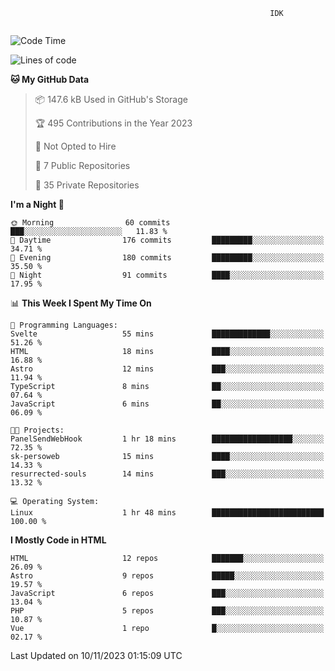 ```text
                                                          IDK
                                       
```

<!--START_SECTION:waka-->
![Code Time](http://img.shields.io/badge/Code%20Time-87%20hrs%2050%20mins-blue)

![Lines of code](https://img.shields.io/badge/From%20Hello%20World%20I%27ve%20Written-135.8%20thousand%20lines%20of%20code-blue)

**🐱 My GitHub Data** 

> 📦 147.6 kB Used in GitHub's Storage 
 > 
> 🏆 495 Contributions in the Year 2023
 > 
> 🚫 Not Opted to Hire
 > 
> 📜 7 Public Repositories 
 > 
> 🔑 35 Private Repositories 
 > 
**I'm a Night 🦉** 

```text
🌞 Morning                60 commits          ███░░░░░░░░░░░░░░░░░░░░░░   11.83 % 
🌆 Daytime                176 commits         █████████░░░░░░░░░░░░░░░░   34.71 % 
🌃 Evening                180 commits         █████████░░░░░░░░░░░░░░░░   35.50 % 
🌙 Night                  91 commits          ████░░░░░░░░░░░░░░░░░░░░░   17.95 % 
```


📊 **This Week I Spent My Time On** 

```text
💬 Programming Languages: 
Svelte                   55 mins             █████████████░░░░░░░░░░░░   51.26 % 
HTML                     18 mins             ████░░░░░░░░░░░░░░░░░░░░░   16.88 % 
Astro                    12 mins             ███░░░░░░░░░░░░░░░░░░░░░░   11.94 % 
TypeScript               8 mins              ██░░░░░░░░░░░░░░░░░░░░░░░   07.64 % 
JavaScript               6 mins              ██░░░░░░░░░░░░░░░░░░░░░░░   06.09 % 

🐱‍💻 Projects: 
PanelSendWebHook         1 hr 18 mins        ██████████████████░░░░░░░   72.35 % 
sk-persoweb              15 mins             ████░░░░░░░░░░░░░░░░░░░░░   14.33 % 
resurrected-souls        14 mins             ███░░░░░░░░░░░░░░░░░░░░░░   13.32 % 

💻 Operating System: 
Linux                    1 hr 48 mins        █████████████████████████   100.00 % 
```

**I Mostly Code in HTML** 

```text
HTML                     12 repos            ███████░░░░░░░░░░░░░░░░░░   26.09 % 
Astro                    9 repos             █████░░░░░░░░░░░░░░░░░░░░   19.57 % 
JavaScript               6 repos             ███░░░░░░░░░░░░░░░░░░░░░░   13.04 % 
PHP                      5 repos             ███░░░░░░░░░░░░░░░░░░░░░░   10.87 % 
Vue                      1 repo              █░░░░░░░░░░░░░░░░░░░░░░░░   02.17 % 
```




 Last Updated on 10/11/2023 01:15:09 UTC
<!--END_SECTION:waka-->
